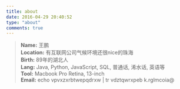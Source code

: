 ```yaml
---
title: about
date: 2016-04-29 20:40:52
type: "about"
comments: true
---
```


>**Name:** 王鹏  
**Location:** 有互联网公司气候环境还很nice的珠海  
**Birth:** 89年的湖北人  
**Lang:** Java, Python, JavaScript, SQL, 普通话, 浠水话, 英语等  
**Tool:** Macbook Pro Retina, 13-inch  
**Email:** echo vpvxzxrbtwepqdrxw | tr vdztqwrxpeb k.rglmcoia@
